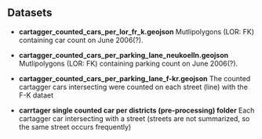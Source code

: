
## Datasets


- **cartagger_counted_cars_per_lor_fr_k.geojson** Mutlipolygons (LOR: FK) containing car count on June 2006(?).

- **cartagger_counted_cars_per_parking_lane_neukoelln.geojson** Mutlipolygons (LOR: FK) containing parking count on June 2006(?).

- **cartagger_counted_cars_per_parking_lane_f-kr.geojson** The counted cartagger cars intersecting were counted on each street (line) with the F-K dataet

- **carrtager single counted car per districts (pre-processing) folder** Each cartagger car intersecting with a street (streets are not summarized, so the same street occurs frequently)
